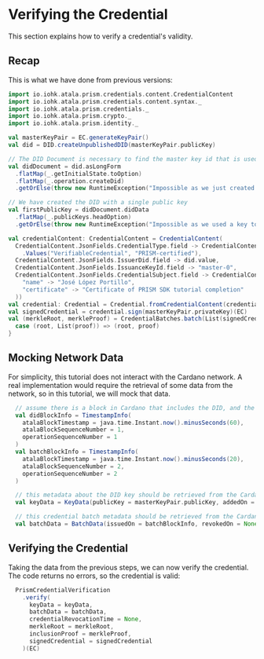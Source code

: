 # Verifying the Credential

This section explains how to verify a credential's validity.

## Recap
This is what we have done from previous versions:
```scala mdoc
import io.iohk.atala.prism.credentials.content.CredentialContent
import io.iohk.atala.prism.credentials.content.syntax._
import io.iohk.atala.prism.credentials._
import io.iohk.atala.prism.crypto._
import io.iohk.atala.prism.identity._

val masterKeyPair = EC.generateKeyPair()
val did = DID.createUnpublishedDID(masterKeyPair.publicKey)

// The DID Document is necessary to find the master key id that is used to sign credentials
val didDocument = did.asLongForm
  .flatMap(_.getInitialState.toOption)
  .flatMap(_.operation.createDid)
  .getOrElse(throw new RuntimeException("Impossible as we just created an unpublished DID"))

// We have created the DID with a single public key
val firstPublicKey = didDocument.didData
  .flatMap(_.publicKeys.headOption)
  .getOrElse(throw new RuntimeException("Impossible as we used a key to create the DID"))

val credentialContent: CredentialContent = CredentialContent(
  CredentialContent.JsonFields.CredentialType.field -> CredentialContent
    .Values("VerifiableCredential", "PRISM-certified"),
  CredentialContent.JsonFields.IssuerDid.field -> did.value,
  CredentialContent.JsonFields.IssuanceKeyId.field -> "master-0",
  CredentialContent.JsonFields.CredentialSubject.field -> CredentialContent.Fields(
    "name" -> "José López Portillo",
    "certificate" -> "Certificate of PRISM SDK tutorial completion"
  ))
val credential: Credential = Credential.fromCredentialContent(credentialContent)
val signedCredential = credential.sign(masterKeyPair.privateKey)(EC)
val (merkleRoot, merkleProof) = CredentialBatches.batch(List(signedCredential)) match {
  case (root, List(proof)) => (root, proof)
}
```


## Mocking Network Data

For simplicity, this tutorial does not interact with the Cardano network. A real implementation would require the retrieval of some data from the network, so in this tutorial, we will mock that data.

```scala mdoc
  // assume there is a block in Cardano that includes the DID, and the credential, which was confirmed 1 minute ago
  val didBlockInfo = TimestampInfo(
    atalaBlockTimestamp = java.time.Instant.now().minusSeconds(60),
    atalaBlockSequenceNumber = 1,
    operationSequenceNumber = 1
  )
  val batchBlockInfo = TimestampInfo(
    atalaBlockTimestamp = java.time.Instant.now().minusSeconds(20),
    atalaBlockSequenceNumber = 2,
    operationSequenceNumber = 2
  )

  // this metadata about the DID key should be retrieved from the Cardano network
  val keyData = KeyData(publicKey = masterKeyPair.publicKey, addedOn = didBlockInfo, revokedOn = None)

  // this credential batch metadata should be retrieved from the Cardano network
  val batchData = BatchData(issuedOn = batchBlockInfo, revokedOn = None)
```

## Verifying the Credential

Taking the data from the previous steps, we can now verify the credential. The code returns no errors, so the credential is valid:

```scala mdoc
  PrismCredentialVerification
    .verify(
      keyData = keyData,
      batchData = batchData,
      credentialRevocationTime = None,
      merkleRoot = merkleRoot,
      inclusionProof = merkleProof,
      signedCredential = signedCredential
    )(EC)
```
